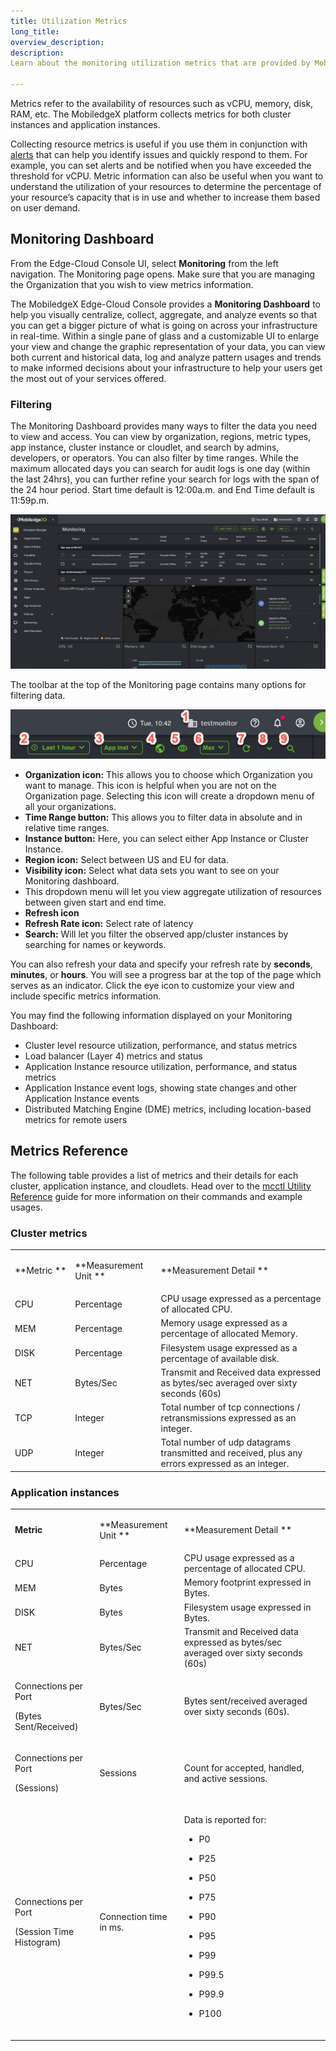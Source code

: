 ```yaml
---
title: Utilization Metrics
long_title: 
overview_description: 
description: 
Learn about the monitoring utilization metrics that are provided by MobiledgeX to help monitor the health and performance of your application.

---
```


Metrics refer to the availability of resources such as vCPU, memory, disk, RAM, etc. The MobiledgeX platform collects metrics for both cluster instances and application instances.

Collecting resource metrics is useful if you use them in conjunction with [alerts](/developer/design/testing-and-debugging/alarms/index.md) that can help you identify issues and quickly respond to them. For example, you can set alerts and be notified when you have exceeded the threshold for vCPU. Metric information can also be useful when you want to understand the utilization of your resources to determine the percentage of your resource’s capacity that is in use and whether to increase them based on user demand.

## Monitoring Dashboard

From the Edge-Cloud Console UI, select **Monitoring** from the left navigation. The Monitoring page opens. Make sure that you are managing the Organization that you wish to view metrics information. 

The MobiledgeX Edge-Cloud Console provides a **Monitoring Dashboard** to help you visually centralize, collect, aggregate, and analyze events so that you can get a bigger picture of what is going on across your infrastructure in real-time. Within a single pane of glass and a customizable UI to enlarge your view and change the graphic representation of your data, you can view both current and historical data, log and analyze pattern usages and trends to make informed decisions about your infrastructure to help your users get the most out of your services offered. 
### Filtering

The Monitoring Dashboard provides many ways to filter the data you need to view and access. You can view by organization, regions, metric types, app instance, cluster instance or cloudlet, and search by admins, developers, or operators. You can also filter by time ranges. While the maximum allocated days you can search for audit logs is one day (within the last 24hrs), you can further refine your search for logs with the span of the 24 hour period.  Start time default is 12:00a.m. and End Time default is 11:59p.m.

![Monitoring Metrics Window](/developer/assets/monitoring.png "Monitoring Metrics Window")

The toolbar at the top of the Monitoring page contains many options for filtering data.

![](/developer/assets/monitor-tools.png "")


- **Organization icon:** This allows you to choose which Organization you want to manage. This icon is helpful when you are not on the Organization page. Selecting this icon will create a dropdown menu of all your organizations.
- **Time Range button:** This allows you to filter data in absolute and in relative time ranges.
- **Instance button:** Here, you can select either App Instance or Cluster Instance.
- **Region icon:** Select between US and EU for data.
- **Visibility icon:** Select what data sets you want to see on your Monitoring dashboard.
- This dropdown menu will let you view aggregate utilization of resources between given start and end time.
- **Refresh icon**
- **Refresh Rate icon:** Select rate of latency
- **Search:** Will let you filter the observed app/cluster instances by searching for names or keywords.


You can also refresh your data and specify your refresh rate by **seconds**, **minutes**, or **hours**. You will see a progress bar at the top of the page which serves as an indicator. Click the eye icon to customize your view and include specific metrics information. 

You may find the following information displayed on your Monitoring Dashboard:

- Cluster level resource utilization, performance, and status metrics
- Load balancer (Layer 4) metrics and status
- Application Instance resource utilization, performance, and status metrics
- Application Instance event logs, showing state changes and other Application Instance events
- Distributed Matching Engine (DME) metrics, including location-based metrics for remote users

## Metrics Reference

The following table provides a list of metrics and their details for each cluster, application instance, and cloudlets. Head over to the [mcctl Utility Reference](/developer/tools/mcctl-guides/mcctl-reference/index.md) guide for more information on their commands and example usages.

### Cluster metrics 

<table>
<tbody>
<tr>
<td colspan="1" rowspan="1">

**Metric **
</td>
<td colspan="1" rowspan="1">

**Measurement Unit **
</td>
<td colspan="1" rowspan="1">

**Measurement Detail **
</td>
</tr>
<tr>
<td>CPU </td>
<td>Percentage </td>
<td>CPU usage expressed as a percentage of allocated CPU. </td>
</tr>
<tr>
<td>MEM </td>
<td>Percentage </td>
<td>Memory usage expressed as a percentage of allocated Memory. </td>
</tr>
<tr>
<td>DISK </td>
<td>Percentage </td>
<td>Filesystem usage expressed as a percentage of available disk. </td>
</tr>
<tr>
<td>NET </td>
<td>Bytes/Sec </td>
<td>Transmit and Received data expressed as bytes/sec averaged over sixty seconds (60s) </td>
</tr>
<tr>
<td>TCP </td>
<td>Integer </td>
<td>Total number of tcp connections / retransmissions expressed as an integer. </td>
</tr>
<tr>
<td>UDP </td>
<td>Integer </td>
<td>Total number of udp datagrams transmitted and received, plus any errors expressed as an integer. </td>
</tr>
</tbody>
</table>

### Application instances 

<table>
<tbody>
<tr>
<td colspan="1" rowspan="1">

**Metric**
</td>
<td colspan="1" rowspan="1">

**Measurement Unit **
</td>
<td colspan="1" rowspan="1">

**Measurement Detail **
</td>
</tr>
<tr>
<td>CPU </td>
<td>Percentage </td>
<td>CPU usage expressed as a percentage of allocated CPU. </td>
</tr>
<tr>
<td>MEM </td>
<td>Bytes </td>
<td>Memory footprint expressed in Bytes. </td>
</tr>
<tr>
<td>DISK </td>
<td>Bytes </td>
<td>Filesystem usage expressed in Bytes. </td>
</tr>
<tr>
<td>NET </td>
<td>Bytes/Sec </td>
<td>Transmit and Received data expressed as bytes/sec averaged over sixty seconds (60s) </td>
</tr>
<tr>
<td colspan="1" rowspan="1">

Connections per Port 

(Bytes Sent/Received) </td>
<td>Bytes/Sec </td>
<td>Bytes sent/received averaged over sixty seconds (60s). </td>
</tr>
<tr>
<td colspan="1" rowspan="1">

Connections per Port 

(Sessions) </td>
<td>Sessions </td>
<td>Count for accepted, handled, and active sessions. </td>
</tr>
<tr>
<td colspan="1" rowspan="1">

Connections per Port 

(Session Time Histogram) </td>
<td>Connection time in ms. </td>
<td colspan="1" rowspan="1">

Data is reported for: 

- P0 

- P25 
- P50 
- P75 
- P90 
- P95 
- P99 
- P99.5 
- P99.9 
- P100 

<br>
</td>
</tr>
</tbody>
</table>

